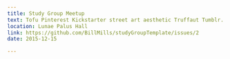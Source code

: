 ```yaml
---
title: Study Group Meetup
text: Tofu Pinterest Kickstarter street art aesthetic Truffaut Tumblr.
location: Lunae Palus Hall
link: https://github.com/BillMills/studyGroupTemplate/issues/2
date: 2015-12-15

---
```

